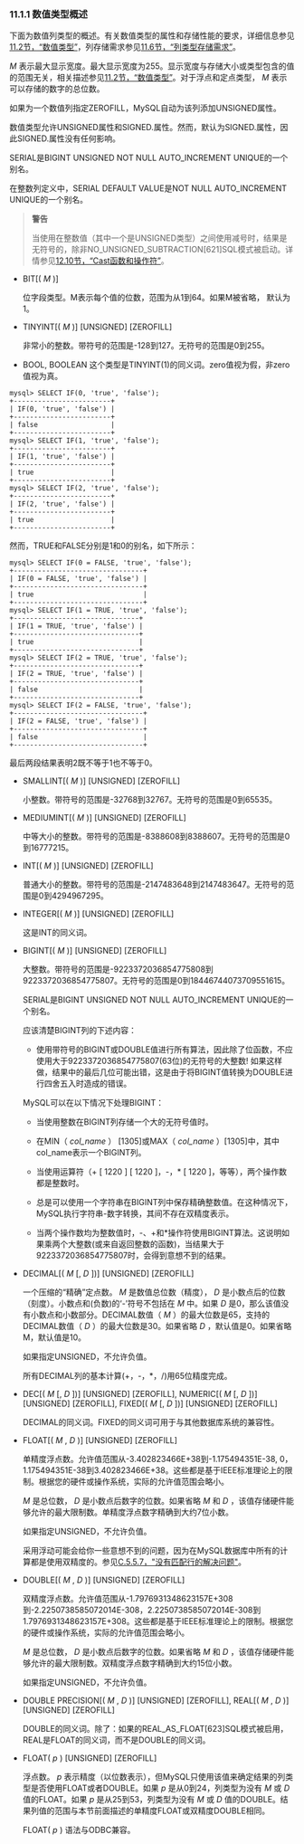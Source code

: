 ### 11.1.1 数值类型概述

下面为数值列类型的概述。有关数值类型的属性和存储性能的要求，详细信息参见[11.2节，“数值类型”][11.02.00]，列存储需求参见[11.6节，“列类型存储需求”][11.06.00]。

 *M* 表示最大显示宽度。最大显示宽度为255。显示宽度与存储大小或类型包含的值的范围无关，相关描述参见[11.2节，“数值类型”][11.02.00]。对于浮点和定点类型， *M* 表示可以存储的数字的总位数。

如果为一个数值列指定ZEROFILL，MySQL自动为该列添加UNSIGNED属性。

数值类型允许UNSIGNED属性和SIGNED.属性。然而，默认为SIGNED.属性，因此SIGNED.属性没有任何影响。

SERIAL是BIGINT UNSIGNED NOT NULL AUTO_INCREMENT UNIQUE的一个别名。


在整数列定义中，SERIAL DEFAULT VALUE是NOT NULL AUTO_INCREMENT UNIQUE的一个别名。

> **警告**
> 
> 当使用在整数值（其中一个是UNSIGNED类型）之间使用减号时，结果是无符号的，除非NO_UNSIGNED_SUBTRACTION[621]SQL模式被启动。详情参见[12.10节，“Cast函数和操作符”][12.10.00]。

* BIT[( *M* )]

    位字段类型。M表示每个值的位数，范围为从1到64。如果M被省略， 默认为1。

* TINYINT[( *M* )] [UNSIGNED] [ZEROFILL]

    非常小的整数。带符号的范围是-128到127。无符号的范围是0到255。

* BOOL, BOOLEAN
    这个类型是TINYINT(1)的同义词。zero值视为假，非zero值视为真。

```
mysql> SELECT IF(0, 'true', 'false');
+------------------------+
| IF(0, 'true', 'false') |
+------------------------+
| false                  |
+------------------------+
mysql> SELECT IF(1, 'true', 'false');
+------------------------+
| IF(1, 'true', 'false') |
+------------------------+
| true                   |
+------------------------+
mysql> SELECT IF(2, 'true', 'false');
+------------------------+
| IF(2, 'true', 'false') |
+------------------------+
| true                   |
+------------------------+
```

然而，TRUE和FALSE分别是1和0的别名，如下所示：

``` 
mysql> SELECT IF(0 = FALSE, 'true', 'false');
+--------------------------------+
| IF(0 = FALSE, 'true', 'false') |
+--------------------------------+
| true                           |
+--------------------------------+
mysql> SELECT IF(1 = TRUE, 'true', 'false');
+-------------------------------+
| IF(1 = TRUE, 'true', 'false') |
+-------------------------------+
| true                          |
+-------------------------------+
mysql> SELECT IF(2 = TRUE, 'true', 'false');
+-------------------------------+
| IF(2 = TRUE, 'true', 'false') |
+-------------------------------+
| false                         |
+-------------------------------+
mysql> SELECT IF(2 = FALSE, 'true', 'false');
+--------------------------------+
| IF(2 = FALSE, 'true', 'false') |
+--------------------------------+
| false                          |
+--------------------------------+
```

最后两段结果表明2既不等于1也不等于0。

* SMALLINT[( *M* )] [UNSIGNED] [ZEROFILL]

    小整数。带符号的范围是-32768到32767。无符号的范围是0到65535。

* MEDIUMINT[( *M* )] [UNSIGNED] [ZEROFILL]

    中等大小的整数。带符号的范围是-8388608到8388607。无符号的范围是0到16777215。

* INT[( *M* )] [UNSIGNED] [ZEROFILL]

    普通大小的整数。带符号的范围是-2147483648到2147483647。无符号的范围是0到4294967295。

* INTEGER[( *M* )] [UNSIGNED] [ZEROFILL]

    这是INT的同义词。

* BIGINT[( *M* )] [UNSIGNED] [ZEROFILL]

    大整数。带符号的范围是-9223372036854775808到9223372036854775807。无符号的范围是0到18446744073709551615。

    SERIAL是BIGINT UNSIGNED NOT NULL AUTO_INCREMENT UNIQUE的一个别名。

    应该清楚BIGINT列的下述内容：

    * 使用带符号的BIGINT或DOUBLE值进行所有算法，因此除了位函数，不应使用大于9223372036854775807(63位)的无符号的大整数! 如果这样做，结果中的最后几位可能出错，这是由于将BIGINT值转换为DOUBLE进行四舍五入时造成的错误。

    MySQL可以在以下情况下处理BIGINT：

    * 当使用整数在BIGINT列存储一个大的无符号值时。

    * 在MIN（ *col_name* ） [1305]或MAX（ *col_name* ）[1305]中，其中col_name表示一个BIGINT列。

    * 当使用运算符（+ [ 1220 ] [ 1220 ]，-，* [ 1220 ]，等等），两个操作数都是整数时。

    * 总是可以使用一个字符串在BIGINT列中保存精确整数值。在这种情况下，MySQL执行字符串-数字转换，其间不存在双精度表示。

    * 当两个操作数均为整数值时，-、+和*操作符使用BIGINT算法。这说明如果乘两个大整数(或来自返回整数的函数)，当结果大于9223372036854775807时，会得到意想不到的结果。

* DECIMAL[( *M* [, *D* ])] [UNSIGNED] [ZEROFILL]

    一个压缩的“精确”定点数。 *M* 是数值总位数（精度）， *D* 是小数点后的位数（刻度）。小数点和(负数)的‘-’符号不包括在 *M* 中。如果 *D* 是0，那么该值没有小数点和小数部分。DECIMAL数值（ *M* ）的最大位数是65，支持的DECIMAL数值（ *D* ）的最大位数是30。如果省略 *D* ，默认值是0。如果省略M，默认值是10。

    如果指定UNSIGNED，不允许负值。

    所有DECIMAL列的基本计算(+，-，*，/)用65位精度完成。

* DEC[( *M* [, *D* ])] [UNSIGNED] [ZEROFILL], NUMERIC[( *M* [, *D* ])] [UNSIGNED] [ZEROFILL], FIXED[( *M* [, *D* ])] [UNSIGNED] [ZEROFILL]

    DECIMAL的同义词。FIXED的同义词可用于与其他数据库系统的兼容性。

* FLOAT[( *M* , *D* )] [UNSIGNED] [ZEROFILL]

    单精度浮点数。允许值范围从-3.402823466E+38到-1.175494351E-38, 0，1.175494351E-38到3.402823466E+38。这些都是基于IEEE标准理论上的限制。根据您的硬件或操作系统，实际的允许值范围会略小。

     *M* 是总位数， *D* 是小数点后数字的位数。如果省略 *M* 和 *D* ，该值存储硬件能够允许的最大限制数。单精度浮点数字精确到大约7位小数。

    如果指定UNSIGNED，不允许负值。

    采用浮动可能会给你一些意想不到的问题，因为在MySQL数据库中所有的计算都是使用双精度的。参见[C.5.5.7，"没有匹配行的解决问题"][C.05.05.07]。

* DOUBLE[( *M* , *D* )] [UNSIGNED] [ZEROFILL]

    双精度浮点数。允许值范围从-1.7976931348623157E+308到-2.2250738585072014E-308，2.2250738585072014E-308到1.7976931348623157E+308。这些都是基于IEEE标准理论上的限制。根据您的硬件或操作系统，实际的允许值范围会略小。

     *M* 是总位数， *D* 是小数点后数字的位数。如果省略 *M* 和 *D* ，该值存储硬件能够允许的最大限制数。双精度浮点数字精确到大约15位小数。

    如果指定UNSIGNED，不允许负值。

* DOUBLE PRECISION[( *M* , *D* )] [UNSIGNED] [ZEROFILL], REAL[( *M* , *D* )] [UNSIGNED] [ZEROFILL]

    DOUBLE的同义词。除了：如果的REAL_AS_FLOAT[623]SQL模式被启用，REAL是FLOAT的同义词，而不是DOUBLE的同义词。

* FLOAT( *p* ) [UNSIGNED] [ZEROFILL]

    浮点数。 *p* 表示精度（以位数表示），但MySQL只使用该值来确定结果的列类型是否使用FLOAT或者DOUBLE。如果 *p* 是从0到24，列类型为没有 *M* 或 *D* 值的FLOAT。如果 *p* 是从25到53，列类型为没有 *M* 或 *D* 值的DOUBLE。结果列值的范围与本节前面描述的单精度FLOAT或双精度DOUBLE相同。

    FLOAT( *p* ) 语法与ODBC兼容。


[11.02.00]: 11.02.00_Numeric_Types.md
[11.06.00]: 11.06.00_Data_Type_Storage_Requirements.md
[12.10.00]: ../Chapter_12/12.10.00_Cast_Functions_and_Operators.md
[C.05.05.07]: ../Appendix_C/C.05.05_Query-Related_Issues.md#C.05.05.07